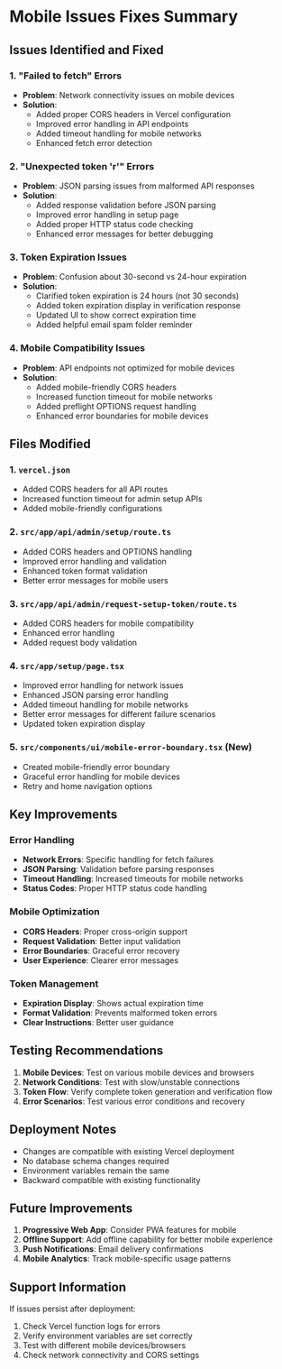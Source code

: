 # Mobile Issues Fixes Summary

## Issues Identified and Fixed

### 1. **"Failed to fetch" Errors**
- **Problem**: Network connectivity issues on mobile devices
- **Solution**: 
  - Added proper CORS headers in Vercel configuration
  - Improved error handling in API endpoints
  - Added timeout handling for mobile networks
  - Enhanced fetch error detection

### 2. **"Unexpected token 'r'" Errors**
- **Problem**: JSON parsing issues from malformed API responses
- **Solution**:
  - Added response validation before JSON parsing
  - Improved error handling in setup page
  - Added proper HTTP status code checking
  - Enhanced error messages for better debugging

### 3. **Token Expiration Issues**
- **Problem**: Confusion about 30-second vs 24-hour expiration
- **Solution**:
  - Clarified token expiration is 24 hours (not 30 seconds)
  - Added token expiration display in verification response
  - Updated UI to show correct expiration time
  - Added helpful email spam folder reminder

### 4. **Mobile Compatibility Issues**
- **Problem**: API endpoints not optimized for mobile devices
- **Solution**:
  - Added mobile-friendly CORS headers
  - Increased function timeout for mobile networks
  - Added preflight OPTIONS request handling
  - Enhanced error boundaries for mobile devices

## Files Modified

### 1. `vercel.json`
- Added CORS headers for all API routes
- Increased function timeout for admin setup APIs
- Added mobile-friendly configurations

### 2. `src/app/api/admin/setup/route.ts`
- Added CORS headers and OPTIONS handling
- Improved error handling and validation
- Enhanced token format validation
- Better error messages for mobile users

### 3. `src/app/api/admin/request-setup-token/route.ts`
- Added CORS headers for mobile compatibility
- Enhanced error handling
- Added request body validation

### 4. `src/app/setup/page.tsx`
- Improved error handling for network issues
- Enhanced JSON parsing error handling
- Added timeout handling for mobile networks
- Better error messages for different failure scenarios
- Updated token expiration display

### 5. `src/components/ui/mobile-error-boundary.tsx` (New)
- Created mobile-friendly error boundary
- Graceful error handling for mobile devices
- Retry and home navigation options

## Key Improvements

### Error Handling
- **Network Errors**: Specific handling for fetch failures
- **JSON Parsing**: Validation before parsing responses
- **Timeout Handling**: Increased timeouts for mobile networks
- **Status Codes**: Proper HTTP status code handling

### Mobile Optimization
- **CORS Headers**: Proper cross-origin support
- **Request Validation**: Better input validation
- **Error Boundaries**: Graceful error recovery
- **User Experience**: Clearer error messages

### Token Management
- **Expiration Display**: Shows actual expiration time
- **Format Validation**: Prevents malformed token errors
- **Clear Instructions**: Better user guidance

## Testing Recommendations

1. **Mobile Devices**: Test on various mobile devices and browsers
2. **Network Conditions**: Test with slow/unstable connections
3. **Token Flow**: Verify complete token generation and verification flow
4. **Error Scenarios**: Test various error conditions and recovery

## Deployment Notes

- Changes are compatible with existing Vercel deployment
- No database schema changes required
- Environment variables remain the same
- Backward compatible with existing functionality

## Future Improvements

1. **Progressive Web App**: Consider PWA features for mobile
2. **Offline Support**: Add offline capability for better mobile experience
3. **Push Notifications**: Email delivery confirmations
4. **Mobile Analytics**: Track mobile-specific usage patterns

## Support Information

If issues persist after deployment:
1. Check Vercel function logs for errors
2. Verify environment variables are set correctly
3. Test with different mobile devices/browsers
4. Check network connectivity and CORS settings
